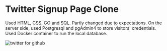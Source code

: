 # Twitter Signup Page Clone 

Used HTML, CSS, GO and SQL.
Partly changed due to expectations.
On the server side, used Postgresql and pgAdmin4 to store visitors' credentials.
Used Docker container to run the local database.

![twitter for github](https://user-images.githubusercontent.com/73917725/162080047-9e4b280b-ad42-407f-a5de-20348a516e3e.png)
